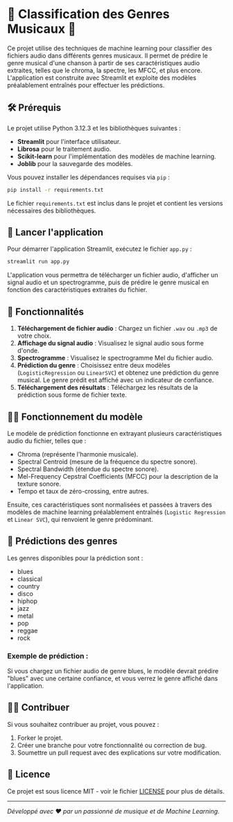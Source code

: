 
# 🎵 Classification des Genres Musicaux 🎵

Ce projet utilise des techniques de machine learning pour classifier des fichiers audio dans différents genres musicaux. Il permet de prédire le genre musical d'une chanson à partir de ses caractéristiques audio extraites, telles que le chroma, la spectre, les MFCC, et plus encore. L'application est construite avec Streamlit et exploite des modèles préalablement entraînés pour effectuer les prédictions.

## 🛠 Prérequis

Le projet utilise Python 3.12.3 et les bibliothèques suivantes :

- **Streamlit** pour l'interface utilisateur.
- **Librosa** pour le traitement audio.
- **Scikit-learn** pour l'implémentation des modèles de machine learning.
- **Joblib** pour la sauvegarde des modèles.

Vous pouvez installer les dépendances requises via `pip` :

```bash
pip install -r requirements.txt
```

Le fichier `requirements.txt` est inclus dans le projet et contient les versions nécessaires des bibliothèques.

## 🚀 Lancer l'application

Pour démarrer l'application Streamlit, exécutez le fichier `app.py` :

```bash
streamlit run app.py
```

L'application vous permettra de télécharger un fichier audio, d'afficher un signal audio et un spectrogramme, puis de prédire le genre musical en fonction des caractéristiques extraites du fichier.

## 🔧 Fonctionnalités

1. **Téléchargement de fichier audio** : Chargez un fichier `.wav` ou `.mp3` de votre choix.
2. **Affichage du signal audio** : Visualisez le signal audio sous forme d'onde.
3. **Spectrogramme** : Visualisez le spectrogramme Mel du fichier audio.
4. **Prédiction du genre** : Choisissez entre deux modèles (`LogisticRegression` ou `LinearSVC`) et obtenez une prédiction du genre musical. Le genre prédit est affiché avec un indicateur de confiance.
5. **Téléchargement des résultats** : Téléchargez les résultats de la prédiction sous forme de fichier texte.

## 🧑‍💻 Fonctionnement du modèle

Le modèle de prédiction fonctionne en extrayant plusieurs caractéristiques audio du fichier, telles que :

- Chroma (représente l'harmonie musicale).
- Spectral Centroid (mesure de la fréquence du spectre sonore).
- Spectral Bandwidth (étendue du spectre sonore).
- Mel-Frequency Cepstral Coefficients (MFCC) pour la description de la texture sonore.
- Tempo et taux de zéro-crossing, entre autres.

Ensuite, ces caractéristiques sont normalisées et passées à travers des modèles de machine learning préalablement entraînés (`Logistic Regression` et `Linear SVC`), qui renvoient le genre prédominant.

## 📄 Prédictions des genres

Les genres disponibles pour la prédiction sont :

- blues
- classical
- country
- disco
- hiphop
- jazz
- metal
- pop
- reggae
- rock

### Exemple de prédiction :

Si vous chargez un fichier audio de genre blues, le modèle devrait prédire "blues" avec une certaine confiance, et vous verrez le genre affiché dans l'application.

## 👨‍💻 Contribuer

Si vous souhaitez contribuer au projet, vous pouvez :

1. Forker le projet.
2. Créer une branche pour votre fonctionnalité ou correction de bug.
3. Soumettre un pull request avec des explications sur votre modification.

## 📑 Licence

Ce projet est sous licence MIT - voir le fichier [LICENSE](LICENSE) pour plus de détails.

---

*Développé avec ❤️ par un passionné de musique et de Machine Learning.*
